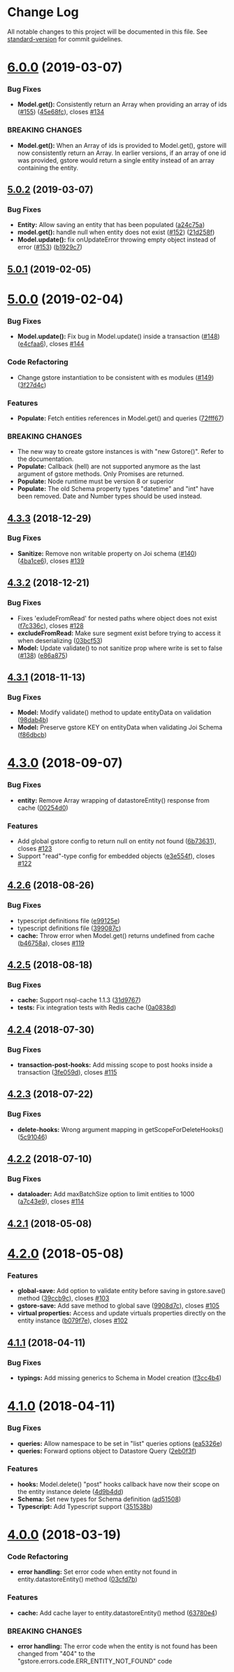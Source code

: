 # Change Log

All notable changes to this project will be documented in this file. See [standard-version](https://github.com/conventional-changelog/standard-version) for commit guidelines.

<a name="6.0.0"></a>
# [6.0.0](https://github.com/sebelga/gstore-node/compare/v5.0.2...v6.0.0) (2019-03-07)


### Bug Fixes

* **Model.get():** Consistently return an Array when providing an array of ids ([#155](https://github.com/sebelga/gstore-node/issues/155)) ([45e68fc](https://github.com/sebelga/gstore-node/commit/45e68fc)), closes [#134](https://github.com/sebelga/gstore-node/issues/134)


### BREAKING CHANGES

* **Model.get():** When an Array of ids is provided to Model.get(), gstore will now consistently return an Array. In earlier versions, if an array of one id was provided, gstore would return a single entity instead of an array containing the entity.



<a name="5.0.2"></a>
## [5.0.2](https://github.com/sebelga/gstore-node/compare/v5.0.1...v5.0.2) (2019-03-07)


### Bug Fixes

* **Entity:** Allow saving an entity that has been populated ([a24c75a](https://github.com/sebelga/gstore-node/commit/a24c75a))
* **model.get():** handle null when entity does not exist ([#152](https://github.com/sebelga/gstore-node/issues/152)) ([21d258f](https://github.com/sebelga/gstore-node/commit/21d258f))
* **Model.update():** fix onUpdateError throwing empty object instead of error ([#153](https://github.com/sebelga/gstore-node/issues/153)) ([b1929c7](https://github.com/sebelga/gstore-node/commit/b1929c7))



<a name="5.0.1"></a>
## [5.0.1](https://github.com/sebelga/gstore-node/compare/v5.0.0...v5.0.1) (2019-02-05)



<a name="5.0.0"></a>
# [5.0.0](https://github.com/sebelga/gstore-node/compare/v4.3.3...v5.0.0) (2019-02-04)


### Bug Fixes

* **Model.update():** Fix bug in Model.update() inside a transaction ([#148](https://github.com/sebelga/gstore-node/issues/148)) ([e4cfaa6](https://github.com/sebelga/gstore-node/commit/e4cfaa6)), closes [#144](https://github.com/sebelga/gstore-node/issues/144)


### Code Refactoring

* Change gstore instantiation to be consistent with es modules ([#149](https://github.com/sebelga/gstore-node/issues/149)) ([3f27d4c](https://github.com/sebelga/gstore-node/commit/3f27d4c))


### Features

* **Populate:** Fetch entities references in Model.get() and queries ([72fff67](https://github.com/sebelga/gstore-node/commit/72fff67))


### BREAKING CHANGES

* The new way to create gstore instances is with "new Gstore(<config>)". Refer to the
documentation.
* **Populate:** Callback (hell) are not supported anymore as the last argument of gstore methods. Only Promises are returned.
* **Populate:** Node runtime must be version 8 or superior
* **Populate:** The old Schema property types "datetime" and "int" have been removed. Date and Number types should be used instead.



<a name="4.3.3"></a>
## [4.3.3](https://github.com/sebelga/gstore-node/compare/v4.3.2...v4.3.3) (2018-12-29)


### Bug Fixes

* **Sanitize:** Remove non writable property on Joi schema ([#140](https://github.com/sebelga/gstore-node/issues/140)) ([4ba1ce6](https://github.com/sebelga/gstore-node/commit/4ba1ce6)), closes [#139](https://github.com/sebelga/gstore-node/issues/139)



<a name="4.3.2"></a>
## [4.3.2](https://github.com/sebelga/gstore-node/compare/v4.3.1...v4.3.2) (2018-12-21)


### Bug Fixes

* Fixes 'exludeFromRead' for nested paths where object does not exist ([f7c336c](https://github.com/sebelga/gstore-node/commit/f7c336c)), closes [#128](https://github.com/sebelga/gstore-node/issues/128)
* **excludeFromRead:** Make sure segment exist before trying to access it when deserializing ([03bcf53](https://github.com/sebelga/gstore-node/commit/03bcf53))
* **Model:** Update validate() to not sanitize prop where write is set to false ([#138](https://github.com/sebelga/gstore-node/issues/138)) ([e86a875](https://github.com/sebelga/gstore-node/commit/e86a875))



<a name="4.3.1"></a>
## [4.3.1](https://github.com/sebelga/gstore-node/compare/v4.3.0...v4.3.1) (2018-11-13)


### Bug Fixes

* **Model:** Modify validate() method to update entityData on validation ([98dab4b](https://github.com/sebelga/gstore-node/commit/98dab4b))
* **Model:** Preserve gstore KEY on entityData when validating Joi Schema ([f86dbcb](https://github.com/sebelga/gstore-node/commit/f86dbcb))



<a name="4.3.0"></a>
# [4.3.0](https://github.com/sebelga/gstore-node/compare/v4.2.6...v4.3.0) (2018-09-07)


### Bug Fixes

* **entity:** Remove Array wrapping of datastoreEntity() response from cache ([00254d0](https://github.com/sebelga/gstore-node/commit/00254d0))


### Features

* Add global gstore config to return null on entity not found ([6b73631](https://github.com/sebelga/gstore-node/commit/6b73631)), closes [#123](https://github.com/sebelga/gstore-node/issues/123)
* Support "read"-type config for embedded objects ([e3e554f](https://github.com/sebelga/gstore-node/commit/e3e554f)), closes [#122](https://github.com/sebelga/gstore-node/issues/122)



<a name="4.2.6"></a>
## [4.2.6](https://github.com/sebelga/gstore-node/compare/v4.2.5...v4.2.6) (2018-08-26)


### Bug Fixes

* typescript definitions file ([e99125e](https://github.com/sebelga/gstore-node/commit/e99125e))
* typescript definitions file ([399087c](https://github.com/sebelga/gstore-node/commit/399087c))
* **cache:** Throw error when Model.get() returns undefined from cache ([b46758a](https://github.com/sebelga/gstore-node/commit/b46758a)), closes [#119](https://github.com/sebelga/gstore-node/issues/119)



<a name="4.2.5"></a>
## [4.2.5](https://github.com/sebelga/gstore-node/compare/v4.2.4...v4.2.5) (2018-08-18)


### Bug Fixes

* **cache:** Support nsql-cache 1.1.3 ([31d9767](https://github.com/sebelga/gstore-node/commit/31d9767))
* **tests:** Fix integration tests with Redis cache ([0a0838d](https://github.com/sebelga/gstore-node/commit/0a0838d))



<a name="4.2.4"></a>
## [4.2.4](https://github.com/sebelga/gstore-node/compare/v4.2.3...v4.2.4) (2018-07-30)


### Bug Fixes

* **transaction-post-hooks:** Add missing scope to post hooks inside a transaction ([3fe059d](https://github.com/sebelga/gstore-node/commit/3fe059d)), closes [#115](https://github.com/sebelga/gstore-node/issues/115)



<a name="4.2.3"></a>
## [4.2.3](https://github.com/sebelga/gstore-node/compare/v4.2.2...v4.2.3) (2018-07-22)


### Bug Fixes

* **delete-hooks:** Wrong argument mapping in getScopeForDeleteHooks() ([5c91046](https://github.com/sebelga/gstore-node/commit/5c91046))



<a name="4.2.2"></a>
## [4.2.2](https://github.com/sebelga/gstore-node/compare/v4.2.1...v4.2.2) (2018-07-10)


### Bug Fixes

* **dataloader:** Add maxBatchSize option to limit entities to 1000 ([a7c43e9](https://github.com/sebelga/gstore-node/commit/a7c43e9)), closes [#114](https://github.com/sebelga/gstore-node/issues/114)



<a name="4.2.1"></a>
## [4.2.1](https://github.com/sebelga/gstore-node/compare/v4.2.0...v4.2.1) (2018-05-08)



<a name="4.2.0"></a>
# [4.2.0](https://github.com/sebelga/gstore-node/compare/v4.1.1...v4.2.0) (2018-05-08)


### Features

* **global-save:** Add option to validate entity before saving in gstore.save() method ([39ccb9c](https://github.com/sebelga/gstore-node/commit/39ccb9c)), closes [#103](https://github.com/sebelga/gstore-node/issues/103)
* **gstore-save:** Add save method to global save ([9908d7c](https://github.com/sebelga/gstore-node/commit/9908d7c)), closes [#105](https://github.com/sebelga/gstore-node/issues/105)
* **virtual properties:** Access and update virtuals properties directly on the entity instance ([b079f7e](https://github.com/sebelga/gstore-node/commit/b079f7e)), closes [#102](https://github.com/sebelga/gstore-node/issues/102)



<a name="4.1.1"></a>
## [4.1.1](https://github.com/sebelga/gstore-node/compare/v4.1.0...v4.1.1) (2018-04-11)


### Bug Fixes

* **typings:** Add missing generics to Schema in Model creation ([f3cc4b4](https://github.com/sebelga/gstore-node/commit/f3cc4b4))



<a name="4.1.0"></a>
# [4.1.0](https://github.com/sebelga/gstore-node/compare/v4.0.0...v4.1.0) (2018-04-11)


### Bug Fixes

* **queries:** Allow namespace to be set in "list" queries options ([ea5326e](https://github.com/sebelga/gstore-node/commit/ea5326e))
* **queries:** Forward options object to Datastore Query ([2eb0f3f](https://github.com/sebelga/gstore-node/commit/2eb0f3f))


### Features

* **hooks:** Model.delete() "post" hooks callback have now their scope on the entity instance delete ([4d9b4dd](https://github.com/sebelga/gstore-node/commit/4d9b4dd))
* **Schema:** Set new types for Schema definition ([ad51508](https://github.com/sebelga/gstore-node/commit/ad51508))
* **Typescript:** Add Typescript support ([351538b](https://github.com/sebelga/gstore-node/commit/351538b))



<a name="4.0.0"></a>
# [4.0.0](https://github.com/sebelga/gstore-node/compare/v3.0.1...v4.0.0) (2018-03-19)


### Code Refactoring

* **error handling:** Set error code when entity not found in entity.datastoreEntity() method ([03cfd7b](https://github.com/sebelga/gstore-node/commit/03cfd7b))


### Features

* **cache:** Add cache layer to entity.datastoreEntity() method ([63780e4](https://github.com/sebelga/gstore-node/commit/63780e4))


### BREAKING CHANGES

* **error handling:** The error code when the entity is not found has been changed from "404" to the
"gstore.errors.code.ERR_ENTITY_NOT_FOUND" code
